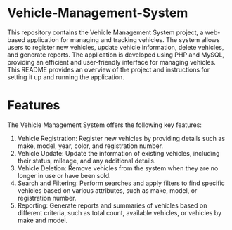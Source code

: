 # Vehicle-Management-System
This repository contains the Vehicle Management System project, a web-based application for managing and tracking vehicles. The system allows users to register new vehicles, update vehicle information, delete vehicles, and generate reports. The application is developed using PHP and MySQL, providing an efficient and user-friendly interface for managing vehicles. This README provides an overview of the project and instructions for setting it up and running the application.

# Features
The Vehicle Management System offers the following key features:

1. Vehicle Registration: Register new vehicles by providing details such as make, model, year, color, and registration number.
2. Vehicle Update: Update the information of existing vehicles, including their status, mileage, and any additional details.
3. Vehicle Deletion: Remove vehicles from the system when they are no longer in use or have been sold.
4. Search and Filtering: Perform searches and apply filters to find specific vehicles based on various attributes, such as make, model, or registration number.
5. Reporting: Generate reports and summaries of vehicles based on different criteria, such as total count, available vehicles, or vehicles by make and model.
